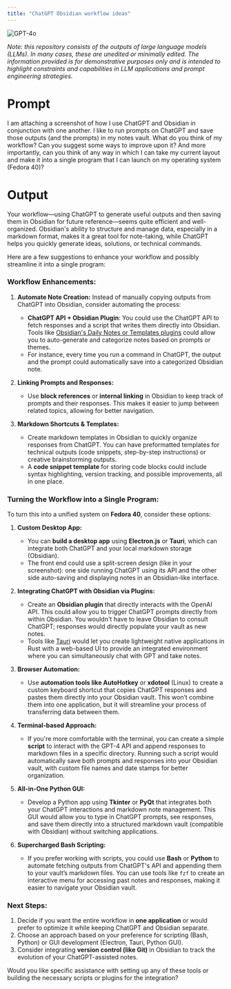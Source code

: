 ```yaml
---
title: "ChatGPT Obsidian workflow ideas"
---
```

![GPT-4o](https://img.shields.io/badge/GPT--4o-3333FF?style=for-the-badge&logo=openai&logoColor=white)



*Note: this repository consists of the outputs of large language models (LLMs). In many cases, these are unedited or minimally edited. The information provided is for demonstrative purposes only and is intended to highlight constraints and capabilities in LLM applications and prompt engineering strategies.*


# Prompt

I am attaching a screenshot of how I use ChatGPT and Obsidian in conjunction with one another. I like to run prompts on ChatGPT and save those outputs (and the prompts) in my notes vault. What do you think of my workflow? Can you suggest some ways to improve upon it? And more importantly, can you think of any way in which I can take my current layout and make it into a single program that I can launch on my operating system (Fedora 40)?

# Output

Your workflow—using ChatGPT to generate useful outputs and then saving them in Obsidian for future reference—seems quite efficient and well-organized. Obsidian's ability to structure and manage data, especially in a markdown format, makes it a great tool for note-taking, while ChatGPT helps you quickly generate ideas, solutions, or technical commands.

Here are a few suggestions to enhance your workflow and possibly streamline it into a single program:

### Workflow Enhancements:
1. **Automate Note Creation:**
   Instead of manually copying outputs from ChatGPT into Obsidian, consider automating the process:
   - **ChatGPT API + Obsidian Plugin**: You could use the ChatGPT API to fetch responses and a script that writes them directly into Obsidian. Tools like [Obsidian's Daily Notes or Templates plugins](https://obsidian.md/plugins) could allow you to auto-generate and categorize notes based on prompts or themes.
   - For instance, every time you run a command in ChatGPT, the output and the prompt could automatically save into a categorized Obsidian note.

2. **Linking Prompts and Responses:**
   - Use **block references** or **internal linking** in Obsidian to keep track of prompts and their responses. This makes it easier to jump between related topics, allowing for better navigation.

3. **Markdown Shortcuts & Templates:**
   - Create markdown templates in Obsidian to quickly organize responses from ChatGPT. You can have preformatted templates for technical outputs (code snippets, step-by-step instructions) or creative brainstorming outputs.
   - A **code snippet template** for storing code blocks could include syntax highlighting, version tracking, and possible improvements, all in one place.

### Turning the Workflow into a Single Program:
To turn this into a unified system on **Fedora 40**, consider these options:

1. **Custom Desktop App:**
   - You can **build a desktop app** using **Electron.js** or **Tauri**, which can integrate both ChatGPT and your local markdown storage (Obsidian).
   - The front end could use a split-screen design (like in your screenshot): one side running ChatGPT using its API and the other side auto-saving and displaying notes in an Obsidian-like interface.

2. **Integrating ChatGPT with Obsidian via Plugins:**
   - Create an **Obsidian plugin** that directly interacts with the OpenAI API. This could allow you to trigger ChatGPT prompts directly from within Obsidian. You wouldn't have to leave Obsidian to consult ChatGPT; responses would directly populate your vault as new notes.
   - Tools like [Tauri](https://tauri.app/) would let you create lightweight native applications in Rust with a web-based UI to provide an integrated environment where you can simultaneously chat with GPT and take notes.

3. **Browser Automation:**
   - Use **automation tools like AutoHotkey** or **xdotool** (Linux) to create a custom keyboard shortcut that copies ChatGPT responses and pastes them directly into your Obsidian vault. This won’t combine them into one application, but it will streamline your process of transferring data between them.

4. **Terminal-based Approach:**
   - If you're more comfortable with the terminal, you can create a simple **script** to interact with the GPT-4 API and append responses to markdown files in a specific directory. Running such a script would automatically save both prompts and responses into your Obsidian vault, with custom file names and date stamps for better organization.

5. **All-in-One Python GUI:**
   - Develop a Python app using **Tkinter** or **PyQt** that integrates both your ChatGPT interactions and markdown note management. This GUI would allow you to type in ChatGPT prompts, see responses, and save them directly into a structured markdown vault (compatible with Obsidian) without switching applications.

6. **Supercharged Bash Scripting:**
   - If you prefer working with scripts, you could use **Bash** or **Python** to automate fetching outputs from ChatGPT's API and appending them to your vault’s markdown files. You can use tools like `fzf` to create an interactive menu for accessing past notes and responses, making it easier to navigate your Obsidian vault.

### Next Steps:
1. Decide if you want the entire workflow in **one application** or would prefer to optimize it while keeping ChatGPT and Obsidian separate.
2. Choose an approach based on your preference for scripting (Bash, Python) or GUI development (Electron, Tauri, Python GUI).
3. Consider integrating **version control (like Git)** in Obsidian to track the evolution of your ChatGPT-assisted notes.

Would you like specific assistance with setting up any of these tools or building the necessary scripts or plugins for the integration?